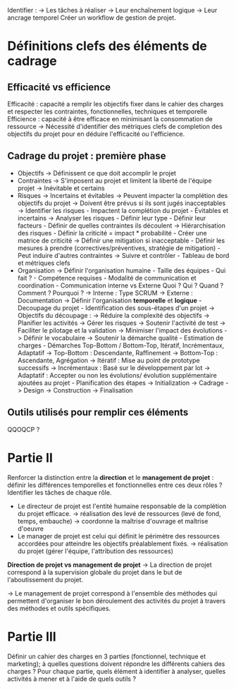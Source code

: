 Identifier :
-> Les tâches à réaliser
-> Leur enchaînement logique
-> Leur ancrage temporel
Créer un workflow de gestion de projet.

# Définitions clefs des éléments de cadrage
## Efficacité vs efficience
Efficacité : capacité a remplir les objectifs fixer dans le cahier des charges et respecter les contraintes, fonctionnelles, techniques et temporelle
Efficience : capacité  à être efficace en minimisant la consommation de ressource
-> Nécessité d'identifier des métriques clefs de completion des objectifs du projet pour en déduire l'efficacité ou l'efficience.

## Cadrage du projet : première phase
- Objectifs
	-> Définissent ce que doit accomplir le projet
- Contraintes
	-> S'imposent au projet et limitent la liberté de l'équipe projet
	-> Inévitable et certains
- Risques
	-> Incertains et évitables
	-> Peuvent impacter la complétion des objectifs du projet 
	-> Doivent être prévus si ils sont jugés inacceptables
		-> Identifier les risques
			- Impactent la complétion du projet
			- Évitables et incertains
		-> Analyser les risques
			- Définir leur type
			- Définir leur facteurs
			- Définir de quelles contraintes ils découlent
		-> Hiérarchisation des risques
			- Définir la criticité = impact * probabilité
			- Créer une matrice de criticité
		-> Définir une mitigation si inacceptable
			- Définir les mesures à prendre (correctives/préventives, stratégie de mitigation)
			- Peut induire d'autres contraintes
		-> Suivre et contrôler
			- Tableau de bord et métriques clefs
- Organisation
	-> Définir l'organisation humaine
		- Taille des équipes - Qui fait ? 
		- Compétence requises
		- Modalité de communication et coordination - Communication interne vs Externe  Quoi ? Qui ? Quand ? Comment ? Pourquoi ? 
		-> Interne : Type SCRUM
		-> Externe : Documentation
	-> Définir l'organisation **temporelle** et **logique**
		- Decoupage du projet - Identification des sous-étapes d'un projet
		-> Objectifs du découpage : 
			-> Réduire la complexité des objectifs
			-> Planifier les activités
			-> Gérer les risques
			-> Soutenir l'activité de test
			-> Faciliter le pilotage et la validation
			-> Minimiser l'impact des évolutions
			-> Définir le vocabulaire
			-> Soutenir la démarche qualité
		- Estimation de charges - Démarches Top-Bottom / Bottom-Top, Itératif, Incrémentaux, Adaptatif
			-> Top-Bottom : Descendante, Raffinement
			-> Bottom-Top : Ascendante, Agrégation
			-> Itératif : Mise au point de prototype successifs
			-> Incrémentaux : Basé sur le développement par lot
			-> Adaptatif : Accepter ou non les évolutions/ évolution supplémentaire ajoutées au projet
		- Planification des étapes 
			-> Initialization
			-> Cadrage 
			-> Design
			-> Construction
			-> Finalisation

## Outils utilisés pour remplir ces éléments
QQOQCP ?



# Partie II
Renforcer la distinction entre la **direction** et le **management de projet** : définir les différences temporelles et fonctionnelles entre ces deux rôles ? Identifier les tâches de chaque rôle.
- Le directeur de projet est l'entité humaine responsable de la complétion du projet efficace.
-> réalisation des levé de ressources (levé de fond, temps, embauche)
-> coordonne la maîtrise d'ouvrage et maîtrise d'oeuvre
- Le manager de projet est celui qui définit le périmètre des ressources accordées pour atteindre les objectifs préalablement fixés.
-> réalisation du projet (gérer l'équipe, l'attribution des ressources)

**Direction de projet vs management de projet**
-> La direction de projet correspond à la supervision globale du projet dans le but de l'aboutissement du projet.

-> Le management de projet correspond à l'ensemble des méthodes qui permettent d'organiser le bon déroulement des activités du projet à travers des méthodes et outils spécifiques.
# Partie III
Définir un cahier des charges en 3 parties (fonctionnel, technique et marketing); à quelles questions doivent répondre les différents cahiers des charges ? Pour chaque partie, quels élément à identifier à analyser, quelles activités à mener et à l'aide de quels outils ?
